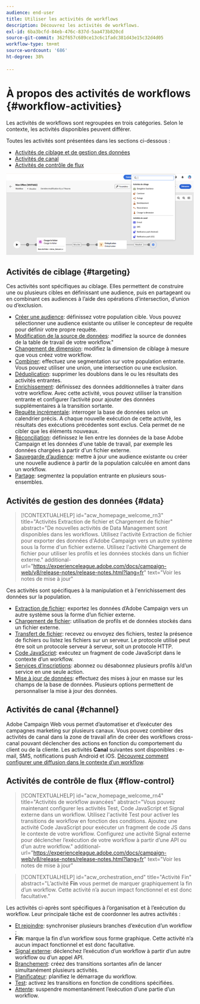 ```yaml
---
audience: end-user
title: Utiliser les activités de workflows
description: Découvrez les activités de workflows.
exl-id: 6ba3bcfd-84eb-476c-837d-5aa473b820cd
source-git-commit: 362f657c689ce13c6c1fadc381d43e15c32d4d05
workflow-type: tm+mt
source-wordcount: '686'
ht-degree: 38%

---
```



# À propos des activités de workflows {#workflow-activities}

Les activités de workflows sont regroupées en trois catégories. Selon le contexte, les activités disponibles peuvent différer.

Toutes les activités sont présentées dans les sections ci-dessous :

* [Activités de ciblage et de gestion des données](#targeting)
* [Activités de canal](#channel)
* [Activités de contrôle de flux](#flow-control)

![](../assets/workflow-activities.png)

## Activités de ciblage {#targeting}

Ces activités sont spécifiques au ciblage. Elles permettent de construire une ou plusieurs cibles en définissant une audience, puis en partageant ou en combinant ces audiences à l’aide des opérations d’intersection, d’union ou d’exclusion.

* [Créer une audience](build-audience.md): définissez votre population cible. Vous pouvez sélectionner une audience existante ou utiliser le concepteur de requête pour définir votre propre requête.
* [Modification de la source de données](change-data-source.md): modifiez la source de données de la table de travail de votre workflow.&quot;
* [Changement de dimension](change-dimension.md): modifiez la dimension de ciblage à mesure que vous créez votre workflow.
* [Combiner](combine.md): effectuez une segmentation sur votre population entrante. Vous pouvez utiliser une union, une intersection ou une exclusion.
* [Déduplication](deduplication.md): supprimer les doublons dans le ou les résultats des activités entrantes.
* [Enrichissement](enrichment.md): définissez des données additionnelles à traiter dans votre workflow. Avec cette activité, vous pouvez utiliser la transition entrante et configurer l’activité pour ajouter des données supplémentaires à la transition sortante.
* [Requête incrémentale](incremental-query.md): interroger la base de données selon un calendrier précis. A chaque nouvelle exécution de cette activité, les résultats des exécutions précédentes sont exclus. Cela permet de ne cibler que les éléments nouveaux.
* [Réconciliation](reconciliation.md): définissez le lien entre les données de la base Adobe Campaign et les données d&#39;une table de travail, par exemple les données chargées à partir d&#39;un fichier externe.
* [Sauvegarde d’audience](save-audience.md): mettre à jour une audience existante ou créer une nouvelle audience à partir de la population calculée en amont dans un workflow.
* [Partage](split.md): segmentez la population entrante en plusieurs sous-ensembles.

## Activités de gestion des données {#data}

>[!CONTEXTUALHELP]
>id="acw_homepage_welcome_rn3"
>title="Activités Extraction de fichier et Chargement de fichier"
>abstract="De nouvelles activités de Data Management sont disponibles dans les workflows. Utilisez l&#39;activité Extraction de fichier pour exporter des données d&#39;Adobe Campaign vers un autre système sous la forme d&#39;un fichier externe. Utilisez l&#39;activité Chargement de fichier pour utiliser les profils et les données stockés dans un fichier externe."
>additional-url="https://experienceleague.adobe.com/docs/campaign-web/v8/release-notes/release-notes.html?lang=fr" text="Voir les notes de mise à jour"

Ces activités sont spécifiques à la manipulation et à l&#39;enrichissement des données sur la population.

* [Extraction de fichier](extract-file.md): exportez les données d’Adobe Campaign vers un autre système sous la forme d’un fichier externe.
* [Chargement de fichier](load-file.md): utilisation de profils et de données stockés dans un fichier externe.
* [Transfert de fichier](transfer-file.md): recevez ou envoyez des fichiers, testez la présence de fichiers ou listez les fichiers sur un serveur. Le protocole utilisé peut être soit un protocole serveur à serveur, soit un protocole HTTP.
* [Code JavaScript](javascript-code.md): exécutez un fragment de code JavaScript dans le contexte d’un workflow.
* [Services d’inscriptions](subscription-services.md): abonnez ou désabonnez plusieurs profils à/d’un service en une seule action.
* [Mise à jour de données](update-data.md): effectuez des mises à jour en masse sur les champs de la base de données. Plusieurs options permettent de personnaliser la mise à jour des données.

## Activités de canal {#channel}

Adobe Campaign Web vous permet d’automatiser et d’exécuter des campagnes marketing sur plusieurs canaux. Vous pouvez combiner des activités de canal dans la zone de travail afin de créer des workflows cross-canal pouvant déclencher des actions en fonction du comportement du client ou de la cliente. Les activités **Canal** suivantes sont disponibles : e-mail, SMS, notifications push Android et iOS. [Découvrez comment configurer une diffusion dans le contexte d’un workflow](channels.md).

## Activités de contrôle de flux {#flow-control}


>[!CONTEXTUALHELP]
>id="acw_homepage_welcome_rn4"
>title="Activités de workflow avancées"
>abstract="Vous pouvez maintenant configurer les activités Test, Code JavaScript et Signal externe dans un workflow. Utilisez l&#39;activité Test pour activer les transitions de workflow en fonction des conditions. Ajoutez une activité Code JavaScript pour exécuter un fragment de code JS dans le contexte de votre workflow. Configurez une activité Signal externe pour déclencher l’exécution de votre workflow à partir d’une API ou d’un autre workflow."
>additional-url="https://experienceleague.adobe.com/docs/campaign-web/v8/release-notes/release-notes.html?lang=fr" text="Voir les notes de mise à jour"



>[!CONTEXTUALHELP]
>id="acw_orchestration_end"
>title="Activité Fin"
>abstract="L’activité **Fin** vous permet de marquer graphiquement la fin d’un workflow. Cette activité n’a aucun impact fonctionnel et est donc facultative."

Les activités ci-après sont spécifiques à l’organisation et à l’exécution du workflow. Leur principale tâche est de coordonner les autres activités :

* [Et rejoindre](and-join.md): synchroniser plusieurs branches d’exécution d’un workflow ;
* **Fin**: marque la fin d’un workflow sous forme graphique. Cette activité n’a aucun impact fonctionnel et est donc facultative.
* [Signal externe](external-signal.md): déclenchez l’exécution d’un workflow à partir d’un autre workflow ou d’un appel API.
* [Branchement](fork.md): créez des transitions sortantes afin de lancer simultanément plusieurs activités.
* [Planificateur](scheduler.md): planifiez le démarrage du workflow.
* [Test](test.md): activez les transitions en fonction de conditions spécifiées.
* [Attente](wait.md): suspendre momentanément l’exécution d’une partie d’un workflow.
